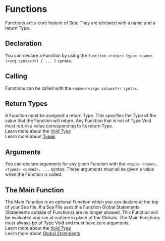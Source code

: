 # Functions
Functions are a core feature of Sea. They are declared with a name and a return Type.

## Declaration
You can declare a Function by using the `function <return type> <name>(<arg syntax?>) { ... }` syntax.<br>

## Calling 
Functions can be called with the `<name>(<args values?>) syntax.`<br>

## Return Types
A Function must be assigned a return Type. This specifies the Type of the value that the Function will return. Any Function that is not of Type Void must return a value corresponding to its return Type.<br>
Learn more about the [Void Type](./Types/Void.md)<br>
Learn more about [Types](./Types.md)<br>

## Arguments 
You can declare arguments for any given Function with the `<type> <name>, <type2> <name2>, ...` syntax. These arguments must all be given a value when the Function is called.<br>

## The Main Function
The Main Function is an optional Function which you can declare at the top of your Sea file. If a Sea File uses this Function Global Statements (Statements outside of Functions) are no longer allowed. This Function will be evaluated and ran at runtime in place of the Globals. The Main Functions must always be of Type Void and must have zero arguments.<br>
Learn more about the [Void Type](./Types/Void.md)<br>
Learn more about [Global Statements](./GlobalStatements.md)<br>
